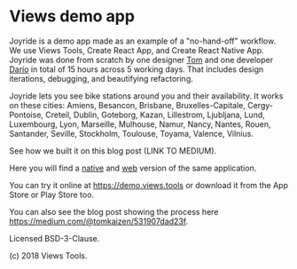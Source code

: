 # Views demo app

Joyride is a demo app made as an example of a "no-hand-off" workflow. We use Views Tools,
Create React App, and Create React Native App.
Joyride was done from scratch by one designer [Tom](https://github.com/tomatuxtemple)
and one developer [Darío](https://github.com/dariocravero) in total of 15 hours across
5 working days.
That includes design iterations, debugging, and beautifying refactoring.

Joyride lets you see bike stations around you and their availability. It works
on these cities: Amiens, Besancon, Brisbane, Bruxelles-Capitale, Cergy-Pontoise,
Creteil, Dublin, Goteborg, Kazan, Lillestrom, Ljubljana, Lund, Luxembourg, Lyon,
Marseille, Mulhouse, Namur, Nancy, Nantes, Rouen, Santander, Seville, Stockholm,
Toulouse, Toyama, Valence, Vilnius.

See how we built it on this blog post (LINK TO MEDIUM).

Here you will find a [native](native) and [web](web) version of the same application.

You can try it online at https://demo.views.tools or download it from the App
Store or Play Store too.

You can also see the blog post showing the process here
https://medium.com/@tomkaizen/531907dad23f.

Licensed BSD-3-Clause.

(c) 2018 Views Tools.
